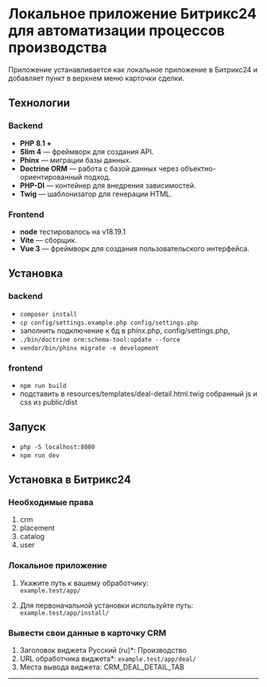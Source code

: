 # Локальное приложение Битрикс24 для автоматизации процессов производства

Приложение устанавливается как локальное приложение в Битрикс24 и добавляет пункт в верхнем меню карточки сделки.

## Технологии

### Backend
- **PHP 8.1 +**
- **Slim 4** — фреймворк для создания API.
- **Phinx** — миграции базы данных.
- **Doctrine ORM** — работа с базой данных через объектно-ориентированный подход.
- **PHP-DI** — контейнер для внедрения зависимостей.
- **Twig** — шаблонизатор для генерации HTML.

### Frontend
- **node** тестировалось на v18.19.1
- **Vite** — сборщик.
- **Vue 3** — фреймворк для создания пользовательского интерфейса.

## Установка

### backend
- `composer install`
- `cp config/settings.example.php config/settings.php`
- заполнить подключение к бд в phinx.php, config/settings.php, 
- `./bin/doctrine orm:schema-tool:update --force`
- `vendor/bin/phinx migrate -e development`

### frontend
- `npm run build`
- подставить в resources/templates/deal-detail.html.twig собранный js и css из public/dist

## Запуск
- `php -S localhost:8080`
- `npm run dev`

## Установка в Битрикс24

### Необходимые права
1. crm
2. placement
3. catalog
4. user

### Локальное приложение
1. Укажите путь к вашему обработчику:  
   `example.test/app/`

2. Для первоначальной установки используйте путь:  
   `example.test/app/install/`

### Вывести свои данные в карточку CRM
1. Заголовок виджета Русский (ru)*: 
    Производство
2. URL обработчика виджета*:
    `example.test/app/deal/`
3. Места вывода виджета:
    CRM_DEAL_DETAIL_TAB
---
